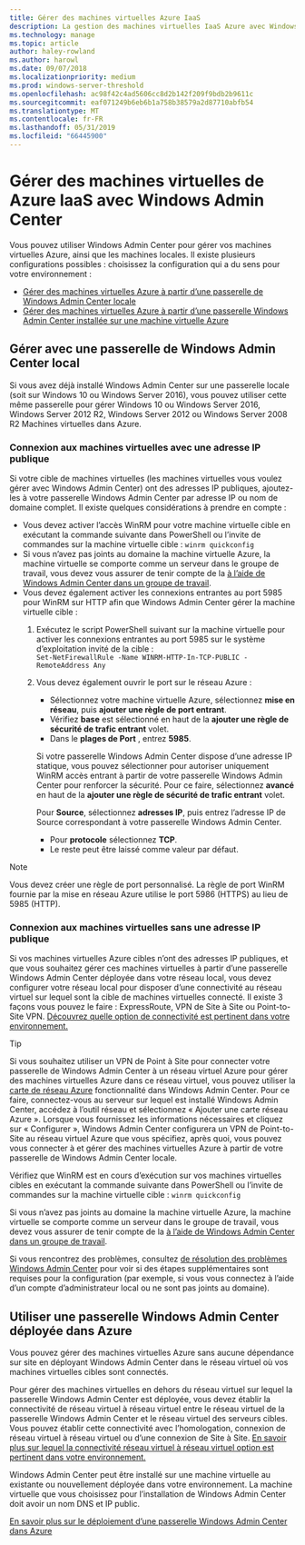 ```yaml
---
title: Gérer des machines virtuelles Azure IaaS
description: La gestion des machines virtuelles IaaS Azure avec Windows Admin Center (projet Honolulu)
ms.technology: manage
ms.topic: article
author: haley-rowland
ms.author: harowl
ms.date: 09/07/2018
ms.localizationpriority: medium
ms.prod: windows-server-threshold
ms.openlocfilehash: ac98f42c4ad5606cc8d2b142f209f9bdb2b9611c
ms.sourcegitcommit: eaf071249b6eb6b1a758b38579a2d87710abfb54
ms.translationtype: MT
ms.contentlocale: fr-FR
ms.lasthandoff: 05/31/2019
ms.locfileid: "66445900"
---
```

# <a name="manage-azure-iaas-virtual-machines-with-windows-admin-center"></a>Gérer des machines virtuelles de Azure IaaS avec Windows Admin Center

Vous pouvez utiliser Windows Admin Center pour gérer vos machines virtuelles Azure, ainsi que les machines locales. Il existe plusieurs configurations possibles : choisissez la configuration qui a du sens pour votre environnement :
- [Gérer des machines virtuelles Azure à partir d’une passerelle de Windows Admin Center locale](#manage-with-an-on-premises-windows-admin-center-gateway)
- [Gérer des machines virtuelles Azure à partir d’une passerelle Windows Admin Center installée sur une machine virtuelle Azure](#use-a-windows-admin-center-gateway-deployed-in-azure)

## <a name="manage-with-an-on-premises-windows-admin-center-gateway"></a>Gérer avec une passerelle de Windows Admin Center local

Si vous avez déjà installé Windows Admin Center sur une passerelle locale (soit sur Windows 10 ou Windows Server 2016), vous pouvez utiliser cette même passerelle pour gérer Windows 10 ou Windows Server 2016, Windows Server 2012 R2, Windows Server 2012 ou Windows Server 2008 R2 Machines virtuelles dans Azure. 

### <a name="connecting-to-vms-with-a-public-ip"></a>Connexion aux machines virtuelles avec une adresse IP publique

Si votre cible de machines virtuelles (les machines virtuelles vous voulez gérer avec Windows Admin Center) ont des adresses IP publiques, ajoutez-les à votre passerelle Windows Admin Center par adresse IP ou nom de domaine complet. Il existe quelques considérations à prendre en compte :

- Vous devez activer l’accès WinRM pour votre machine virtuelle cible en exécutant la commande suivante dans PowerShell ou l’invite de commandes sur la machine virtuelle cible : `winrm quickconfig`
- Si vous n’avez pas joints au domaine la machine virtuelle Azure, la machine virtuelle se comporte comme un serveur dans le groupe de travail, vous devez vous assurer de tenir compte de la [à l’aide de Windows Admin Center dans un groupe de travail](../support/troubleshooting.md#using-windows-admin-center-in-a-workgroup).
- Vous devez également activer les connexions entrantes au port 5985 pour WinRM sur HTTP afin que Windows Admin Center gérer la machine virtuelle cible :
  1. Exécutez le script PowerShell suivant sur la machine virtuelle pour activer les connexions entrantes au port 5985 sur le système d’exploitation invité de la cible :   
     `Set-NetFirewallRule -Name WINRM-HTTP-In-TCP-PUBLIC -RemoteAddress Any`

  2. Vous devez également ouvrir le port sur le réseau Azure :

     - Sélectionnez votre machine virtuelle Azure, sélectionnez **mise en réseau**, puis **ajouter une règle de port entrant**. 
     - Vérifiez **base** est sélectionné en haut de la **ajouter une règle de sécurité de trafic entrant** volet.
     - Dans le **plages de Port** , entrez **5985**.
    
     Si votre passerelle Windows Admin Center dispose d’une adresse IP statique, vous pouvez sélectionner pour autoriser uniquement WinRM accès entrant à partir de votre passerelle Windows Admin Center pour renforcer la sécurité.
     Pour ce faire, sélectionnez **avancé** en haut de la **ajouter une règle de sécurité de trafic entrant** volet.

     Pour **Source**, sélectionnez **adresses IP**, puis entrez l’adresse IP de Source correspondant à votre passerelle Windows Admin Center.

     - Pour **protocole** sélectionnez **TCP**.
     - Le reste peut être laissé comme valeur par défaut.

> [!NOTE]
> Vous devez créer une règle de port personnalisé. La règle de port WinRM fournie par la mise en réseau Azure utilise le port 5986 (HTTPS) au lieu de 5985 (HTTP). 

### <a name="connecting-to-vms-without-a-public-ip"></a>Connexion aux machines virtuelles sans une adresse IP publique

Si vos machines virtuelles Azure cibles n’ont des adresses IP publiques, et que vous souhaitez gérer ces machines virtuelles à partir d’une passerelle Windows Admin Center déployée dans votre réseau local, vous devez configurer votre réseau local pour disposer d’une connectivité au réseau virtuel sur lequel sont la cible de machines virtuelles connecté. Il existe 3 façons vous pouvez le faire : ExpressRoute, VPN de Site à Site ou Point-to-Site VPN. [Découvrez quelle option de connectivité est pertinent dans votre environnement.](https://docs.microsoft.com/azure/vpn-gateway/vpn-gateway-plan-design) 

>[!TIP]
>Si vous souhaitez utiliser un VPN de Point à Site pour connecter votre passerelle de Windows Admin Center à un réseau virtuel Azure pour gérer des machines virtuelles Azure dans ce réseau virtuel, vous pouvez utiliser la [carte de réseau Azure](https://aka.ms/WACNetworkAdapter) fonctionnalité dans Windows Admin Center. Pour ce faire, connectez-vous au serveur sur lequel est installé Windows Admin Center, accédez à l’outil réseau et sélectionnez « Ajouter une carte réseau Azure ». Lorsque vous fournissez les informations nécessaires et cliquez sur « Configurer », Windows Admin Center configurera un VPN de Point-to-Site au réseau virtuel Azure que vous spécifiez, après quoi, vous pouvez vous connecter à et gérer des machines virtuelles Azure à partir de votre passerelle de Windows Admin Center locale.

Vérifiez que WinRM est en cours d’exécution sur vos machines virtuelles cibles en exécutant la commande suivante dans PowerShell ou l’invite de commandes sur la machine virtuelle cible : `winrm quickconfig`

Si vous n’avez pas joints au domaine la machine virtuelle Azure, la machine virtuelle se comporte comme un serveur dans le groupe de travail, vous devez vous assurer de tenir compte de la [à l’aide de Windows Admin Center dans un groupe de travail](../support/troubleshooting.md#using-windows-admin-center-in-a-workgroup).

Si vous rencontrez des problèmes, consultez [de résolution des problèmes Windows Admin Center](../support/troubleshooting.md) pour voir si des étapes supplémentaires sont requises pour la configuration (par exemple, si vous vous connectez à l’aide d’un compte d’administrateur local ou ne sont pas joints au domaine).

## <a name="use-a-windows-admin-center-gateway-deployed-in-azure"></a>Utiliser une passerelle Windows Admin Center déployée dans Azure

Vous pouvez gérer des machines virtuelles Azure sans aucune dépendance sur site en déployant Windows Admin Center dans le réseau virtuel où vos machines virtuelles cibles sont connectés. 

Pour gérer des machines virtuelles en dehors du réseau virtuel sur lequel la passerelle Windows Admin Center est déployée, vous devez établir la connectivité de réseau virtuel à réseau virtuel entre le réseau virtuel de la passerelle Windows Admin Center et le réseau virtuel des serveurs cibles. Vous pouvez établir cette connectivité avec l’homologation, connexion de réseau virtuel à réseau virtuel ou d’une connexion de Site à Site. [En savoir plus sur lequel la connectivité réseau virtuel à réseau virtuel option est pertinent dans votre environnement.](https://docs.microsoft.com/azure/vpn-gateway/vpn-gateway-howto-vnet-vnet-resource-manager-portal)

Windows Admin Center peut être installé sur une machine virtuelle au existante ou nouvellement déployée dans votre environnement. La machine virtuelle que vous choisissez pour l’installation de Windows Admin Center doit avoir un nom DNS et IP public.

[En savoir plus sur le déploiement d’une passerelle Windows Admin Center dans Azure](deploy-wac-in-azure.md)